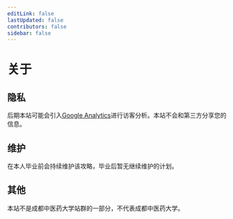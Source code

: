 ```yaml
---
editLink: false
lastUpdated: false
contributors: false
sidebar: false
---
```


# 关于

## 隐私

后期本站可能会引入[Google Analytics](https://analytics.google.com/)进行访客分析。本站不会和第三方分享您的信息。

## 维护

在本人毕业前会持续维护该攻略，毕业后暂无继续维护的计划。

## 其他

本站不是成都中医药大学站群的一部分，不代表成都中医药大学。
